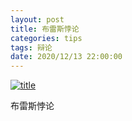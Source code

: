 ```yaml
---
layout: post
title: 布雷斯悖论
categories: tips 
tags: 辩论
date: 2020/12/13 22:00:00
---
```


[![title](https://image.sideproject.cn/titlex/titlex_049.jpg)](https://image.sideproject.cn/titlex/titlex_049.jpg)

布雷斯悖论